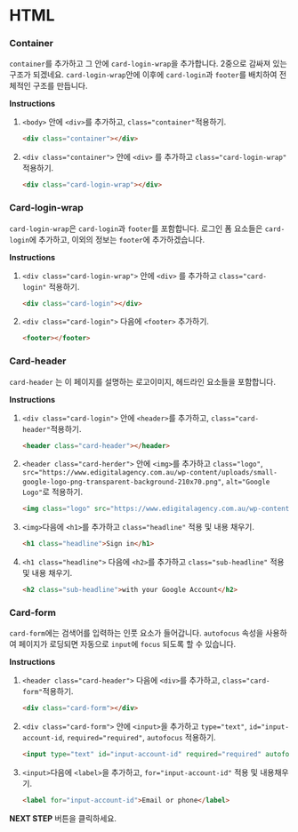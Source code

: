 # HTML
### Container

`container`를 추가하고 그 안에 `card-login-wrap`을 추가합니다. 2중으로 감싸져 있는 구조가 되겠네요. `card-login-wrap`안에 이후에 `card-login`과  `footer`를 배치하여 전체적인 구조를 만듭니다. 

**Instructions**

1. `<body>` 안에 `<div>`를 추가하고, `class="container"`적용하기.

   ```html
   <div class="container"></div>
   ```

2. `<div class="container">`  안에 `<div>` 를 추가하고 `class="card-login-wrap"` 적용하기.

   ```html
   <div class="card-login-wrap"></div>
   ```

### 

### Card-login-wrap

`card-login-wrap`은 `card-login`과 `footer`를 포함합니다. 로그인 폼 요소들은 `card-login`에 추가하고, 이외의 정보는 `footer`에 추가하겠습니다.

**Instructions**

1. `<div class="card-login-wrap">`  안에  `<div>` 를 추가하고 `class="card-login"` 적용하기.

   ```html
   <div class="card-login"></div>
   ```

2. `<div class="card-login">`  다음에  `<footer>`  추가하기.

   ```html
   <footer></footer>
   ```

### 

### Card-header

`card-header` 는 이 페이지를 설명하는 로고이미지, 헤드라인 요소들을 포함합니다.

**Instructions**

1. `<div class="card-login">`  안에 `<header>`를 추가하고, `class="card-header"`적용하기.

   ```html
   <header class="card-header"></header>
   ```

2. `<header class="card-herder">`  안에 `<img>`를 추가하고 `class="logo"`, `src="https://www.edigitalagency.com.au/wp-content/uploads/small-google-logo-png-transparent-background-210x70.png"`, `alt="Google Logo"`로 적용하기.

   ```html
   <img class="logo" src="https://www.edigitalagency.com.au/wp-content/uploads/small-google-logo-png-transparent-background-210x70.png" alt="Google Logo">
   ```

3. `<img>`다음에 `<h1>`를 추가하고 `class="headline"` 적용 및 내용 채우기.

   ```html
   <h1 class="headline">Sign in</h1>
   ```

4. `<h1 class="headline">` 다음에 `<h2>`를 추가하고 `class="sub-headline"` 적용 및 내용 채우기.

   ```html
   <h2 class="sub-headline">with your Google Account</h2>
   ```



### Card-form

`card-form`에는 검색어를 입력하는 인풋 요소가 들어갑니다. `autofocus` 속성을 사용하여 페이지가 로딩되면 자동으로 `input`에 `focus` 되도록 할 수 있습니다.

**Instructions**

1. `<header class="card-header">`  다음에 `<div>`를 추가하고, `class="card-form"`적용하기.

   ```html
   <div class="card-form"></div>
   ```

2. `<div class="card-form">`  안에 `<input>`을 추가하고 `type="text"`, `id="input-account-id`, `required="required"`,  `autofocus` 적용하기.

   ```html
   <input type="text" id="input-account-id" required="required" autofocus>
   ```

3. `<input>`다음에 `<label>`을 추가하고, `for="input-account-id"` 적용 및 내용채우기.

   ```html
   <label for="input-account-id">Email or phone</label>
   ```





**NEXT STEP** 버튼을 클릭하세요.